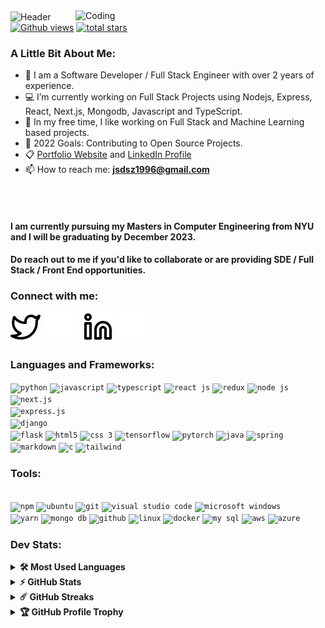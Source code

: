 <img  align="center" alt="Header" width=1100 height=200 src="https://media.giphy.com/media/3MGrKSBpYnY5HYpQQL/giphy.gif">


<img align="right" alt="Coding" width="400" src="https://media.giphy.com/media/SWoSkN6DxTszqIKEqv/giphy.gif">

<br />

<a href="https://github.com/KingJulius">
         <img alt="Github views" title="Github views" src="https://komarev.com/ghpvc/?username=KingJulius&label=Profile%20views&color=yellow&style=for-the-badge"/></a> 
<a href="https://github.com/KingJulius">
         <img alt="total stars" title="Total stars on GitHub" src="https://custom-icon-badges.demolab.com/github/stars/KingJulius?color=55960c&style=for-the-badge&labelColor=488207&logo=star"/></a>

### A Little Bit About Me:

- 🔭 I am a Software Developer / Full Stack Engineer with over 2 years of experience.
- 💻  I’m currently working on Full Stack Projects using Nodejs, Express, React, Next.js, Mongodb, Javascript and TypeScript.
- 🌱 In my free time, I like working on Full Stack and Machine Learning based projects.
- 🥅 2022 Goals: Contributing to Open Source Projects.
- 📋 [Portfolio Website](https://kingjulius.github.io/) and [LinkedIn Profile](https://www.linkedin.com/in/julius-dsouza/)
- 📫 How to reach me: **jsdsz1996@gmail.com**

<br /><br/>

#### I am currently pursuing my Masters in Computer Engineering from NYU and I will be graduating by December 2023. 

#### Do reach out to me if you'd like to collaborate or are providing SDE / Full Stack / Front End opportunities.



### Connect with me:

[![Twitter](./images/twitter-light.svg)](https://twitter.com/jsdsz#gh-light-mode-only)
[![Twitter](./images/twitter-dark.svg)](https://twitter.com/jsdsz#gh-dark-mode-only)
&nbsp;&nbsp;
[![LinkedIn](./images/linkedin-light.svg)](https://www.linkedin.com/in/julius-dsouza#gh-light-mode-only)
[![LinkedIn](./images/linkedin-dark.svg)](https://www.linkedin.com/in/julius-dsouza#gh-dark-mode-only)
&nbsp;&nbsp;

### Languages and Frameworks:

<code><img title="Python" alt="python" width="30px" src="https://cdn.jsdelivr.net/gh/devicons/devicon/icons/python/python-original.svg" /></code>
<code><img title="JavaScript" alt="javascript" width="30px" src="https://cdn.jsdelivr.net/gh/devicons/devicon/icons/javascript/javascript-original.svg" /></code>
<code><img title="TypeScript" alt="typescript" width="30px" src="https://cdn.jsdelivr.net/gh/devicons/devicon/icons/typescript/typescript-original.svg" /></code>
<code><img title="ReactJS" alt="react js" width="30px" src="https://cdn.jsdelivr.net/gh/devicons/devicon/icons/react/react-original.svg" /></code>
<code><img title="Redux" alt="redux" width="30px" src="https://cdn.jsdelivr.net/gh/devicons/devicon/icons/redux/redux-original.svg" /></code>
<code><img title="NodeJS" alt="node js" width="30px" src="https://cdn.jsdelivr.net/gh/devicons/devicon/icons/nodejs/nodejs-original.svg" /></code>
<code> <img title="Next.js" alt="next.js" width="30px" src="https://cdn.jsdelivr.net/gh/devicons/devicon/icons/nextjs/nextjs-line.svg" /></code>
<code> <img title="Express.js" alt="express.js" width="30px" src="https://cdn.jsdelivr.net/gh/devicons/devicon/icons/express/express-original.svg" /></code>
<code> <img title="Django" alt="django" width="30px" src="https://cdn.jsdelivr.net/gh/devicons/devicon/icons/django/django-plain.svg" /></code>
<code> <img title="Flask" alt="flask" width="30px" src="https://cdn.jsdelivr.net/gh/devicons/devicon/icons/flask/flask-original.svg" /></code>
<code><img title="HTML 5" alt="html5" width="30px" src="https://cdn.jsdelivr.net/gh/devicons/devicon/icons/html5/html5-original.svg" /></code>
<code><img title="CSS 3" alt="css 3" width="30px" src="https://cdn.jsdelivr.net/gh/devicons/devicon/icons/css3/css3-original.svg" /></code>
<code><img title="TensorFlow" alt="tensorflow" width="30px" src="https://cdn.jsdelivr.net/gh/devicons/devicon/icons/tensorflow/tensorflow-original.svg" /></code>
<code><img title="Pytorch" alt="pytorch" width="30px" src="https://cdn.jsdelivr.net/gh/devicons/devicon/icons/pytorch/pytorch-original.svg" /></code>
<code><img title="Java" alt="java" width="30px" src="https://cdn.jsdelivr.net/gh/devicons/devicon/icons/java/java-original.svg" /></code>
<code><img title="Spring" alt="spring" width="30px" src="https://cdn.jsdelivr.net/gh/devicons/devicon/icons/spring/spring-original.svg" /></code>
<code><img title="Markdown" alt="markdown" width="30px" src="https://cdn.jsdelivr.net/gh/devicons/devicon/icons/markdown/markdown-original.svg" /></code>
<code><img title="C" alt="c" width="30px" src="https://cdn.jsdelivr.net/gh/devicons/devicon/icons/c/c-original.svg" /></code>
<code><img title="Tailwind" alt="tailwind" width="30px" src="https://cdn.jsdelivr.net/gh/devicons/devicon/icons/tailwindcss/tailwindcss-plain.svg" /></code>
&nbsp;





### Tools:

<code> <img title="npm" alt="npm" width="30px" src="https://cdn.jsdelivr.net/gh/devicons/devicon/icons/npm/npm-original-wordmark.svg" /></code>
<code><img title="Ubuntu" alt="ubuntu" width="30px" src="https://cdn.jsdelivr.net/gh/devicons/devicon/icons/ubuntu/ubuntu-plain.svg" /></code>
<code><img title="Git" alt="git" width="30px" src="https://cdn.jsdelivr.net/gh/devicons/devicon/icons/git/git-original.svg" /></code>
<code><img title="VS Code" alt="visual studio code" width="30px" src="https://cdn.jsdelivr.net/gh/devicons/devicon/icons/vscode/vscode-original.svg" /></code>
<code><img title="MS Windows" alt="microsoft windows" width="30px" src="https://cdn.jsdelivr.net/gh/devicons/devicon/icons/windows8/windows8-original.svg" /></code>
<code> <img title="Yarn" alt="yarn" width="30px" src="https://cdn.jsdelivr.net/gh/devicons/devicon/icons/yarn/yarn-original.svg" /></code>
<code><img title="MongoDB" alt="mongo db" width="30px" src="https://cdn.jsdelivr.net/gh/devicons/devicon/icons/mongodb/mongodb-original.svg" /></code>
<code><img title="GitHub" alt="github" width="30px" src="https://cdn.jsdelivr.net/gh/devicons/devicon/icons/github/github-original.svg" /></code>
<code><img title="Linux" alt="linux" width="30px" src="https://cdn.jsdelivr.net/gh/devicons/devicon/icons/linux/linux-original.svg" /></code>
<code><img title="Docker" alt="docker" width="30px" src="https://cdn.jsdelivr.net/gh/devicons/devicon/icons/docker/docker-original.svg" /></code>
<code><img title="My SQL" alt="my sql" width="30px" src="https://cdn.jsdelivr.net/gh/devicons/devicon/icons/mysql/mysql-original.svg" /></code>
<code><img title="AWS" alt="aws" width="30px" src="https://cdn.jsdelivr.net/gh/devicons/devicon/icons/amazonwebservices/amazonwebservices-original.svg" /></code>
<code><img title="Azure" alt="azure" width="30px" src="https://cdn.jsdelivr.net/gh/devicons/devicon/icons/azure/azure-original.svg"></code>
<br />

### Dev Stats:

<details>
  <summary><b>🛠  Most Used Languages</b></summary>
  
   <br />
 <img src="https://github-readme-stats.vercel.app/api/top-langs/?username=KingJulius&theme=vision-friendly-dark&hide_border=true&layout=compact">
</details>


<details>
  <summary><b>⚡ GitHub Stats</b></summary>
  
   <br />
  <img height="180em" src="https://github-readme-stats.vercel.app/api?username=KingJulius&theme=vision-friendly-dark&hide_border=true">
</details>

<details>	
  <summary><b>☄️ GitHub Streaks</b></summary>

  <br />
  <img height="180em" src="https://streak-stats.demolab.com?user=KingJulius&theme=highcontrast&hide_border=true" />
</details>


<details>	
  <summary><b>🏆 GitHub Profile Trophy</b></summary>

  <br />
  <img src="https://github-profile-trophy.vercel.app/?username=KingJulius&theme=darkhub&no-frame=false&column=7&margin-w=10" />
</details>
